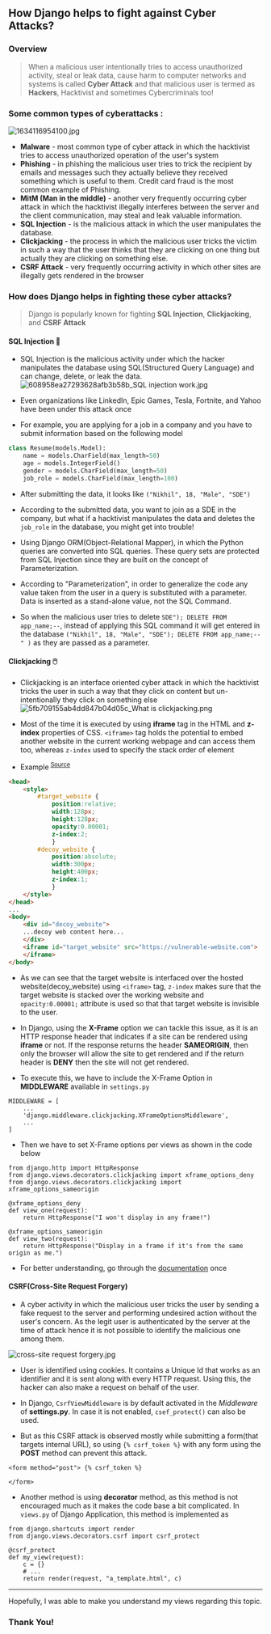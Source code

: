## How Django helps to fight against Cyber Attacks?

### Overview
>  When a malicious user intentionally tries to access unauthorized activity, steal or leak data, cause harm to computer networks and systems is called **Cyber Attack** and that malicious user is termed as **Hackers**, Hacktivist and sometimes Cybercriminals too!

### Some common types of cyberattacks : 
![1634116954100.jpg](https://cdn.hashnode.com/res/hashnode/image/upload/v1646890237979/G544w4_9q.jpg)
+ **Malware** - most common type of cyber attack in which the hacktivist tries to access unauthorized operation of the user's system
+ **Phishing** - in phishing the malicious user tries to trick the recipient by emails and messages such they actually believe they received something which is useful to them. Credit card fraud is the most common example of Phishing.
+ **MitM (Man in the middle)** - another very frequently occurring cyber attack in which the hacktivist illegally interferes between the server and the client communication, may steal and leak valuable information.
+ **SQL Injection** - is the malicious attack in which the user manipulates the database. 
+ **Clickjacking** - the process in which the malicious user tricks the victim in such a way that the user thinks that they are clicking on one thing but actually they are clicking on something else.
+ **CSRF Attack** - very frequently occurring activity in which other sites are illegally gets rendered in the browser

### How does Django helps in fighting these cyber attacks?
> Django is popularly known for fighting **SQL Injection**, **Clickjacking**, and **CSRF Attack**

#### SQL Injection 💉 
+ SQL Injection is the malicious activity under which the hacker manipulates the database using SQL(Structured Query Language) and can change, delete, or leak the data.
![608958ea27293628afb3b58b_SQL injection work.jpg](https://cdn.hashnode.com/res/hashnode/image/upload/v1646976061424/lz14mrH1j.jpg)

+ Even organizations like LinkedIn, Epic Games, Tesla, Fortnite, and Yahoo have been under this attack once

+ For example, you are applying for a job in a company and you have to submit information based on the following model

```py
class Resume(models.Model):
    name = models.CharField(max_length=50)
    age = models.IntegerField()
    gender = models.CharField(max_length=50)
    job_role = models.CharField(max_length=100)
```
+ After submitting the data, it looks like
```("Nikhil", 18, "Male", "SDE")```

+ According to the submitted data, you want to join as a SDE in the company, but what if a hacktivist manipulates the data and deletes the ```job_role``` in the database, you might get into trouble!

+ Using Django ORM(Object-Relational Mapper), in which the Python queries are converted into SQL queries. These query sets are protected from SQL Injection since they are built on the concept of Parameterization.

+ According to "Parameterization", in order to generalize the code any value taken from the user in a query is substituted with a parameter. Data is inserted as a stand-alone value, not the SQL Command.

+ So when the malicious user tries to delete ```SDE"); DELETE FROM app_name;--```, instead of applying this SQL command it will get entered in the database ```("Nikhil", 18, "Male", "SDE"); DELETE FROM app_name;--" )``` as they are passed as a parameter.


#### Clickjacking 🖱️

+ Clickjacking is an interface oriented cyber attack in which the hacktivist tricks the user in such a way that they click on content but un-intentionally they click on something else
![5fb709155ab4dd847b04d05c_What is clickjacking.png](https://cdn.hashnode.com/res/hashnode/image/upload/v1647062510318/OdoITXkqM.png)

+ Most of the time it is executed by using **iframe** tag in the HTML and **z-index** properties of CSS. ```<iframe>``` tag holds the potential to embed another website in the current working webpage and can access them too, whereas ```z-index``` used to specify the stack order of element

+ Example<sup> [ Source](https://portswigger.net/web-security/clickjacking)</sup>
```html
<head>
	<style>
		#target_website {
			position:relative;
			width:128px;
			height:128px;
			opacity:0.00001;
			z-index:2;
			}
		#decoy_website {
			position:absolute;
			width:300px;
			height:400px;
			z-index:1;
			}
	</style>
</head>
...
<body>
	<div id="decoy_website">
	...decoy web content here...
	</div>
	<iframe id="target_website" src="https://vulnerable-website.com">
	</iframe>
</body>
```
+ As we can see that the target website is interfaced over the hosted website(decoy_website) using ```<iframe>``` tag, ```z-index``` makes sure that the target website is stacked over the working website and ```opacity:0.00001;``` attribute is used so that that target website is invisible to the user.

+ In Django, using the **X-Frame** option we can tackle this issue, as it is an HTTP response header that indicates if a site can be rendered using **iframe**  or not. If the response returns the header **SAMEORIGIN**, then only the browser will allow the site to get rendered and if the return header is **DENY** then the site will not get rendered.

+ To execute this, we have to include the X-Frame Option in **MIDDLEWARE** available in ```settings.py```
```
MIDDLEWARE = [
    ...
    'django.middleware.clickjacking.XFrameOptionsMiddleware',
    ...
]
```
 + Then we have to set X-Frame options per views as shown in the code below

```
from django.http import HttpResponse
from django.views.decorators.clickjacking import xframe_options_deny
from django.views.decorators.clickjacking import xframe_options_sameorigin

@xframe_options_deny
def view_one(request):
    return HttpResponse("I won't display in any frame!")

@xframe_options_sameorigin
def view_two(request):
    return HttpResponse("Display in a frame if it's from the same origin as me.")
```
+ For better understanding, go through the [documentation](https://docs.djangoproject.com/en/4.0/ref/clickjacking/) once

#### CSRF(Cross-Site Request Forgery)  
+ A cyber activity in which the malicious user tricks the user by sending a fake request to the server and performing undesired action without the user's concern. As the legit user is authenticated by the server at the time of attack hence it is not possible to identify the malicious one among them.


![cross-site request forgery.jpg](https://cdn.hashnode.com/res/hashnode/image/upload/v1647634240794/E2QFJxOd2.jpg)

+ User is identified using cookies. It contains a Unique Id that works as an identifier and it is sent along with every HTTP request. Using this, the hacker can also make a request on behalf of the user.

+ In Django, ```CsrfViewMiddleware``` is by default activated in the *Middleware* of **settings.py**. In case it is not enabled, ```csef_protect()``` can also be used.

+ But as this CSRF attack is observed mostly while submitting a form(that targets internal URL), so using ```{% csrf_token %}``` with any form using the **POST** method can prevent this attack.

```
<form method="post"> {% csrf_token %}

</form>
```

+ Another method is using **decorator** method, as this method is not encouraged much as it makes the code base a bit complicated. In ```views.py``` of Django Application, this method is implemented as 

```
from django.shortcuts import render
from django.views.decorators.csrf import csrf_protect

@csrf_protect
def my_view(request):
    c = {}
    # ...
    return render(request, "a_template.html", c)
```

----

Hopefully, I was able to make you understand my views regarding this topic. 

### Thank You!




